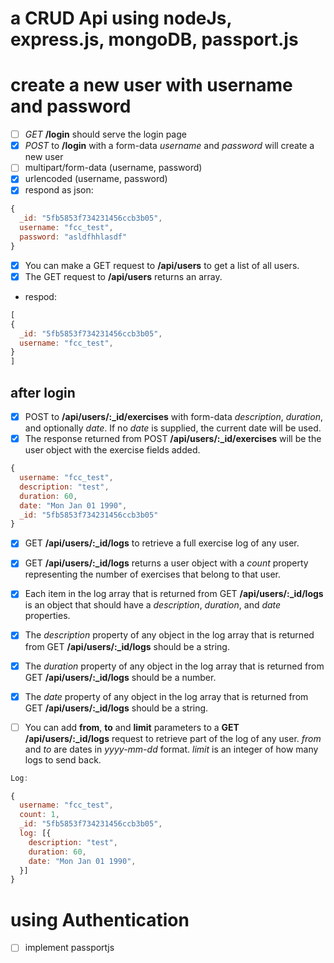 # a CRUD Api using nodeJs, express.js, mongoDB, passport.js 

# create a new user with username and password  
- [ ] *GET* **/login** should serve the login page
- [x] *POST* to **/login** with a form-data  *username* and *password* will create a new user 
- [ ] multipart/form-data  (username, password)
- [x] urlencoded (username, password)
- [x]  respond as json:

```javascript
{
  _id: "5fb5853f734231456ccb3b05",
  username: "fcc_test",
  password: "asldfhhlasdf"
}
```

- [x]  You can make a GET request to **/api/users** to get a list of all users.
- [x]  The GET request to **/api/users** returns an array.
- respod:
```javascript
[
{
  _id: "5fb5853f734231456ccb3b05",
  username: "fcc_test",
}
]
```
## after login
- [x] POST to **/api/users/:_id/exercises** with form-data *description*, *duration*, and optionally *date*. If no *date* is supplied, the current date will be used.
- [x] The response returned from POST **/api/users/:_id/exercises** will be the user object with the exercise fields added.
```javascript
{
  username: "fcc_test",
  description: "test",
  duration: 60,
  date: "Mon Jan 01 1990",
  _id: "5fb5853f734231456ccb3b05"
}
```
- [x] GET **/api/users/:_id/logs** to retrieve a full exercise log of any user.
- [x] GET **/api/users/:_id/logs** returns a user object with a *count* property representing the number of exercises that belong to that user.
- [x] Each item in the log array that is returned from GET **/api/users/:_id/logs** is an object that should have a *description*, *duration*, and *date* properties.

- [x] The *description* property of any object in the log array that is returned from GET **/api/users/:_id/logs** should be a string.
- [x] The *duration* property of any object in the log array that is returned from GET **/api/users/:_id/logs** should be a number.
- [x] The *date* property of any object in the log array that is returned from GET **/api/users/:_id/logs** should be a string.
- [ ] You can add **from**, **to** and **limit** parameters to a **GET** **/api/users/:_id/logs** request to retrieve part of the log of any user. *from* and *to* are dates in *yyyy-mm-dd* format. *limit* is an integer of how many logs to send back.

```javascript
Log:

{
  username: "fcc_test",
  count: 1,
  _id: "5fb5853f734231456ccb3b05",
  log: [{
    description: "test",
    duration: 60,
    date: "Mon Jan 01 1990",
  }]
}
```
# using Authentication 
- [ ] implement passportjs 



